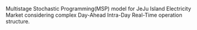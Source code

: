 Multistage Stochastic Programming(MSP) model for JeJu Island Electricity Market considering complex 
Day-Ahead Intra-Day Real-Time operation structure.
